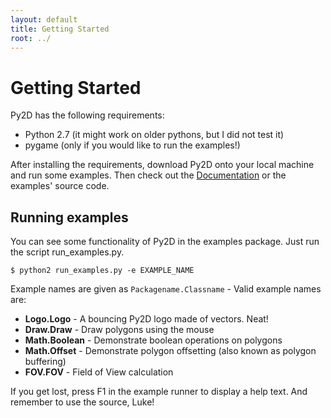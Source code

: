 ```yaml
---
layout: default
title: Getting Started
root: ../
---
```


Getting Started
===============

Py2D has the following requirements:

* Python 2.7 (it might work on older pythons, but I did not test it)
* pygame (only if you would like to run the examples!)

After installing the requirements, download Py2D onto your local machine and run some examples. 
Then check out the <a href="{{ page.root }}documentation.html">Documentation</a> or the examples' source code.

Running examples
----------------

You can see some functionality of Py2D in the examples package. Just run the script run_examples.py.

	$ python2 run_examples.py -e EXAMPLE_NAME

Example names are given as <code>Packagename.Classname</code> - Valid example names are:

* **Logo.Logo** - A bouncing Py2D logo made of vectors. Neat!
* **Draw.Draw** - Draw polygons using the mouse
* **Math.Boolean** - Demonstrate boolean operations on polygons
* **Math.Offset** - Demonstrate polygon offsetting (also known as polygon buffering)
* **FOV.FOV** - Field of View calculation

If you get lost, press F1 in the example runner to display a help text. And remember to use the source, Luke!
